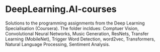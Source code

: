 # DeepLearning.AI-courses
Solutions to the programming assignments from the Deep Learning Specialisation (Coursera). The folder incldues: Comptuer Vision, Convolutional Neural Networks, Music Generation, ResNets, Transfer Learning (MobileNet), Trigger Word Detection, word2vec, Transformers, Natural Language Processing, Sentiment Analysis.

